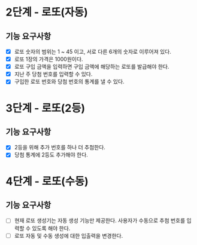 # 2단계 - 로또(자동)

## 기능 요구사항

- [x] 로또 숫자의 범위는 1 ~ 45 이고, 서로 다른 6개의 숫자로 이루어져 있다.
- [x] 로또 1장의 가격은 1000원이다.
- [x] 로또 구입 금액을 입력하면 구입 금액에 해당하는 로또를 발급해야 한다.
- [x] 지난 주 당첨 번호를 입력할 수 있다.
- [x] 구입한 로또 번호와 당첨 번호의 통계를 낼 수 있다.

# 3단계 - 로또(2등)

## 기능 요구사항

- [x] 2등을 위해 추가 번호를 하나 더 추첨한다.
- [x] 당첨 통계에 2등도 추가해야 한다.

# 4단계 - 로또(수동)

## 기능 요구사항

- [ ] 현재 로또 생성기는 자동 생성 기능만 제공한다. 사용자가 수동으로 추첨 번호를 입력할 수 있도록 해야 한다.
- [ ] 로또 자동 및 수동 생성에 대한 입출력을 변경한다.